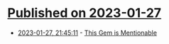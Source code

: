 # [Published on 2023-01-27](index.md)

* [2023-01-27, 21:45:11](https://lobste.rs/s/txbtbu/this_gem_is_mentionable) - [This Gem is Mentionable](https://calebhearth.com/l/this-gem-is-mentionable)
